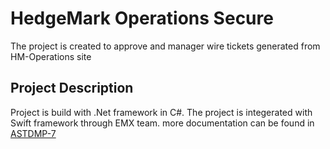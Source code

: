 # HedgeMark Operations Secure

The project is created to approve and manager wire tickets generated from HM-Operations site

## Project Description

Project is build with .Net framework in C#. The project is integerated with Swift framework through EMX team. more documentation can be found in [ASTDMP-7](https://jira15.bnymellon.net/browse/ASTDMP-7)
